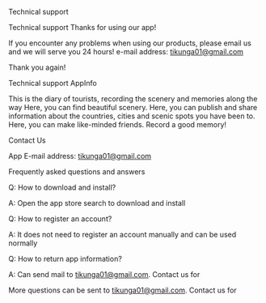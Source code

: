 
Technical support  

Technical support Thanks for using our app!  

If you encounter any problems when using our products, please email us and we will serve you 24 hours! e-mail address: tikunga01@gmail.com  

Thank you again!  

Technical support AppInfo  


This is the diary of tourists, recording the scenery and memories along the way Here, you can find beautiful scenery. Here, you can publish and share information about the countries, cities and scenic spots you have been to. Here, you can make like-minded friends. Record a good memory!  


Contact Us  

App E-mail address: tikunga01@gmail.com  


Frequently asked questions and answers  


Q: How to download and install?  

A: Open the app store search to download and install  


Q: How to register an account?  

A: It does not need to register an account manually and can be used normally  


Q: How to return app information?  

A: Can send mail to tikunga01@gmail.com. Contact us for  


More questions can be sent to tikunga01@gmail.com. Contact us for  

